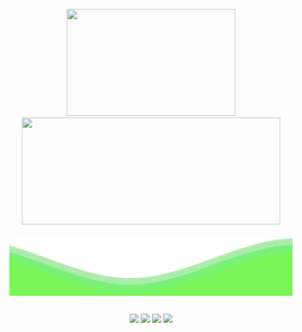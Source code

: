<p align="center">
  <img src="https://git-stats-private-git-main-pedrolmaia.vercel.app/api/top-langs/?username=PedroLMaia&layout=compact&langs_count=7&theme=merko" width="300" height="190">
  <img src="https://git-stats-private-git-main-pedrolmaia.vercel.app/api?username=PedroLMaia&show_icons=true&theme=merko&include_all_commits=true&count_private=true" width="460" height="190">
</p>

<p align="center">
  <img src="https://raw.githubusercontent.com/PedroLMaia/PedroLMaia/ce029fccaa256f8cd75e70f192b8c3106b164f22/Ondas.svg" width="100%" height="110">
</p>
 
##
 
<div p align="center"> 
  <a href = "https://portfolio-pedrolmaia.vercel.app"><img src="https://img.shields.io/badge/-Portf%C3%B3lio-%23009000?style=for-the-badge&logo=O&logoColor=white" target="_blank"></a>
  <a href="https://www.linkedin.com/in/pedrolmaia" target="_blank"><img src="https://img.shields.io/badge/-LinkedIn-%228B22?style=for-the-badge&logo=l&logoColor=white" target="_blank"></a> 
  <a href = "mailto:pedro-luiz-maia@hotmail.com"><img src="https://img.shields.io/badge/-Outlook-%2332CD32?style=for-the-badge&logo=l&logoColor=white" target="_blank"></a>
  <a href="https://www.instagram.com/_pedrolzmaia/" target="_blank"><img src="https://img.shields.io/badge/-Instagram-%2332CD32?style=for-the-badge&logo=i&logoColor=white" target="_blank"></a>
  
                                                
</div>
